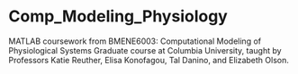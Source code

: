 # Comp_Modeling_Physiology
MATLAB coursework from BMENE6003: Computational Modeling of Physiological Systems Graduate course at Columbia University, taught by Professors Katie Reuther, Elisa Konofagou, Tal Danino, and Elizabeth Olson.
